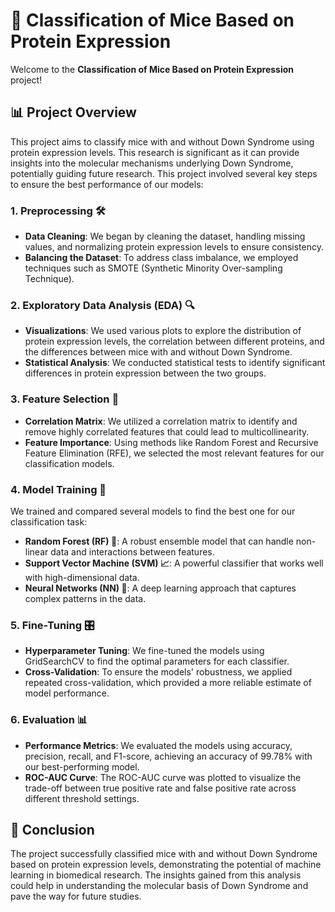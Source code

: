 
# 🧬 Classification of Mice Based on Protein Expression

Welcome to the **Classification of Mice Based on Protein Expression** project! 
## 📊 Project Overview
This project aims to classify mice with and without Down Syndrome using protein expression levels. This research is significant as it can provide insights into the molecular mechanisms underlying Down Syndrome, potentially guiding future research.
This project involved several key steps to ensure the best performance of our models:

### 1. **Preprocessing 🛠️**

- **Data Cleaning**: We began by cleaning the dataset, handling missing values, and normalizing protein expression levels to ensure consistency.
- **Balancing the Dataset**: To address class imbalance, we employed techniques such as SMOTE (Synthetic Minority Over-sampling Technique).

### 2. **Exploratory Data Analysis (EDA) 🔍**

- **Visualizations**: We used various plots to explore the distribution of protein expression levels, the correlation between different proteins, and the differences between mice with and without Down Syndrome.
- **Statistical Analysis**: We conducted statistical tests to identify significant differences in protein expression between the two groups.

### 3. **Feature Selection 🧠**

- **Correlation Matrix**: We utilized a correlation matrix to identify and remove highly correlated features that could lead to multicollinearity.
- **Feature Importance**: Using methods like Random Forest and Recursive Feature Elimination (RFE), we selected the most relevant features for our classification models.

### 4. **Model Training 🤖**

We trained and compared several models to find the best one for our classification task:

- **Random Forest (RF) 🌲**: A robust ensemble model that can handle non-linear data and interactions between features.
- **Support Vector Machine (SVM) 📈**: A powerful classifier that works well with high-dimensional data.
- **Neural Networks (NN) 🧠**: A deep learning approach that captures complex patterns in the data.

### 5. **Fine-Tuning 🎛️**

- **Hyperparameter Tuning**: We fine-tuned the models using GridSearchCV to find the optimal parameters for each classifier.
- **Cross-Validation**: To ensure the models' robustness, we applied repeated cross-validation, which provided a more reliable estimate of model performance.

### 6. **Evaluation 📊**

- **Performance Metrics**: We evaluated the models using accuracy, precision, recall, and F1-score, achieving an accuracy of 99.78% with our best-performing model.
- **ROC-AUC Curve**: The ROC-AUC curve was plotted to visualize the trade-off between true positive rate and false positive rate across different threshold settings.

## 🔗 Conclusion

The project successfully classified mice with and without Down Syndrome based on protein expression levels, demonstrating the potential of machine learning in biomedical research. The insights gained from this analysis could help in understanding the molecular basis of Down Syndrome and pave the way for future studies.
